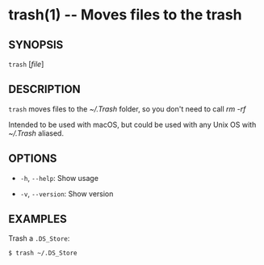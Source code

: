 #  trash(1) -- Moves files to the trash

## SYNOPSIS

`trash` [*file*]

## DESCRIPTION

`trash` moves files to the *~/.Trash* folder, so you don't need to call *rm -rf*

Intended to be used with macOS, but could be used with any Unix OS with *~/.Trash* aliased.

## OPTIONS

  * `-h`, `--help`:
    Show usage

  * `-v`, `--version`:
    Show version

## EXAMPLES

Trash a `.DS_Store`:

    $ trash ~/.DS_Store
